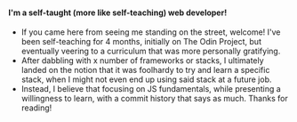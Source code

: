 #### I'm a self-taught (more like self-teaching) web developer!

- If you came here from seeing me standing on the street, welcome! I've been self-teaching for 4 months, initially on The Odin Project, but eventually veering to a curriculum that was more personally gratifying. 
- After dabbling with x number of frameworks or stacks, I ultimately landed on the notion that it was foolhardy to try and learn a specific stack, when I might not even end up using said stack at a future job. 
- Instead, I believe that focusing on JS fundamentals, while presenting a willingness to learn, with a commit history that says as much. Thanks for reading!
